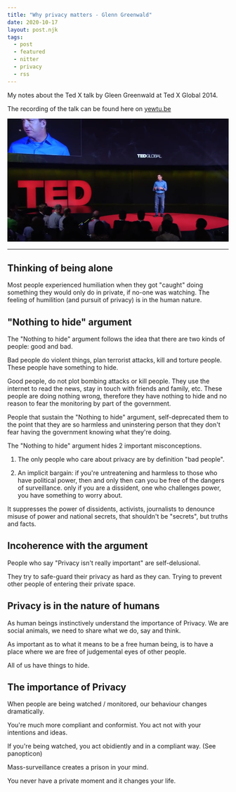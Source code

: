 ```yaml
---
title: "Why privacy matters - Glenn Greenwald"
date: 2020-10-17
layout: post.njk
tags:
  - post
  - featured
  - nitter
  - privacy
  - rss
---
```


My notes about the Ted X talk by Gleen Greenwald at Ted X Global 2014.

The recording of the talk can be found here on [yewtu.be](https://yewtu.be/watch?v=pcSlowAhvUk&local=1&nojs=0&player_style=youtube&quality=dash)

<div class="text-center">
  <img src="/img/blog/greenwald.png" alt="greenwald" />
</div>

---

## Thinking of being alone

Most people experienced humiliation when they got "caught" doing something they would only do in private, if no-one was watching. The feeling of humilition (and pursuit of privacy) is in the human nature.

## "Nothing to hide" argument

The "Nothing to hide" argument follows the idea that there are two kinds of people: good and bad.

Bad people do violent things, plan terrorist attacks, kill and torture people. These people have something to hide.

Good people, do not plot bombing attacks or kill people. They use the internet to read the news, stay in touch with friends and family, etc. These people are doing nothing wrong, therefore they have nothing to hide and no reason to fear the monitoring by part of the government.

People that sustain the "Nothing to hide" argument, self-deprecated them to the point that they are so harmless and uninstering person that they don't fear having the government knowing what they're doing.

The "Nothing to hide" argument hides 2 important misconceptions.

1. The only people who care about privacy are by definition "bad people".

2. An implicit bargain: if you're untreatening and harmless to those who have political power, then and only then can you be free of the dangers of surveillance. only if you are a dissident, one who challenges power, you have something to worry about.

It suppresses the power of dissidents, activists, journalists to denounce misuse of power and national secrets, that shouldn't be "secrets", but truths and facts.

## Incoherence with the argument

People who say "Privacy isn't really important" are self-delusional.

They try to safe-guard their privacy as hard as they can. Trying to prevent other people of entering their private space.

## Privacy is in the nature of humans

As human beings instinctively understand the importance of Privacy. We are social animals, we need to share what we do, say and think.

As important as to what it means to be a free human being, is to have a place where we are free of judgemental eyes of other people.

All of us have things to hide.

## The importance of Privacy

When people are being watched / monitored, our behaviour changes dramatically.

You're much more compliant and conformist. You act not with your intentions and ideas.

If you're being watched, you act obidiently and in a compliant way. (See panopticon)

Mass-surveillance creates a prison in your mind.

You never have a private moment and it changes your life.
